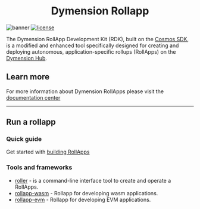 <h1 align="center">Dymension Rollapp</h1>

![banner](https://user-images.githubusercontent.com/109034310/204804891-bdc0f7bc-4b17-4b4a-99ff-25153d3887ee.jpg)
[![license](https://img.shields.io/github/license/cosmos/cosmos-sdk.svg#thumbnail)](https://github.com/dymensionxyz/rdk/blob/main/LICENSE)

The Dymension RollApp Development Kit (RDK), built on the [Cosmos SDK](https://github.com/cosmos/cosmos-sdk), is a modified and enhanced tool specifically designed for creating and deploying autonomous, application-specific rollups (RollApps) on the [Dymension Hub](https://github.com/dymensionxyz/dymension).

## Learn more

For more information about Dymension RollApps please visit the [documentation center](https://docs.dymension.xyz/)

---

## Run a rollapp

### Quick guide

Get started with [building RollApps](https://docs.dymension.xyz/build/adv-guide/rdk/setup/rdk-repo)

### Tools and frameworks

+ [roller](https://github.com/dymensionxyz/roller) - is a command-line interface tool to create and operate a RollApps.
+ [rollapp-wasm](https://github.com/dymensionxyz/rollapp-wasm) - Rollapp for developing wasm applications.
+ [rollapp-evm](https://github.com/dymensionxyz/rollapp-evm) - Rollapp for developing EVM applications.
